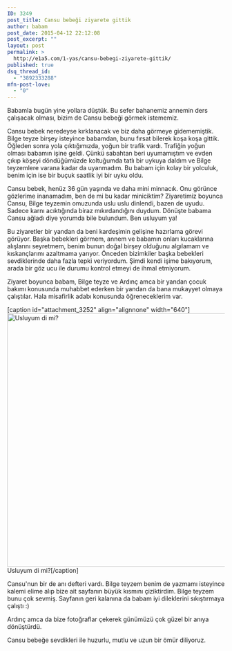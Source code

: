 ```yaml
---
ID: 3249
post_title: Cansu bebeği ziyarete gittik
author: babam
post_date: 2015-04-12 22:12:08
post_excerpt: ""
layout: post
permalink: >
  http://e1a5.com/1-yas/cansu-bebegi-ziyarete-gittik/
published: true
dsq_thread_id:
  - "3892333288"
mfn-post-love:
  - "0"
---
```

Babamla bugün yine yollara düştük. Bu sefer bahanemiz annemin ders çalışacak olması, bizim de Cansu bebeği görmek istememiz.

Cansu bebek neredeyse kırklanacak ve biz daha görmeye gidememiştik. Bilge teyze birşey isteyince babamdan, bunu fırsat bilerek koşa koşa gittik. Öğleden sonra yola çıktığımızda, yoğun bir trafik vardı. Trafiğin yoğun olması babamın işine geldi. Çünkü sabahtan beri uyumamıştım ve evden çıkıp köşeyi döndüğümüzde koltuğumda tatlı bir uykuya daldım ve Bilge teyzemlere varana kadar da uyanmadım. Bu babam için kolay bir yolculuk, benim için ise bir buçuk saatlik iyi bir uyku oldu.

Cansu bebek, henüz 36 gün yaşında ve daha mini minnacık. Onu görünce gözlerime inanamadım, ben de mi bu kadar miniciktim? Ziyaretimiz boyunca Cansu, Bilge teyzemin omuzunda uslu uslu dinlendi, bazen de uyudu. Sadece karnı acıktığında biraz mıkırdandığını duydum. Dönüşte babama Cansu ağladı diye yorumda bile bulundum. Ben usluyum ya!

Bu ziyaretler bir yandan da beni kardeşimin gelişine hazırlama görevi görüyor. Başka bebekleri görmem, annem ve babamın onları kucaklarına alışlarını seyretmem, benim bunun doğal birşey olduğunu algılamam ve kıskançlarımı azaltmama yarıyor. Önceden bizimkiler başka bebekleri sevdiklerinde daha fazla tepki veriyordum. Şimdi kendi işime bakıyorum, arada bir göz ucu ile durumu kontrol etmeyi de ihmal etmiyorum.

Ziyaret boyunca babam, Bilge teyze ve Ardınç amca bir yandan çocuk bakımı konusunda muhabbet ederken bir yandan da bana mukayyet olmaya çalıştılar. Hala misafirlik adabı konusunda öğreneceklerim var.

[caption id="attachment_3252" align="alignnone" width="640"]<a href="http://e1a5.com/wp-content/uploads/2015/04/usluyum_dimi.jpg"><img class="wp-image-3252 size-full" src="http://e1a5.com/wp-content/uploads/2015/04/usluyum_dimi.jpg" alt="Usluyum di mi?" width="640" height="586" /></a> Usluyum di mi?[/caption]

Cansu'nun bir de anı defteri vardı. Bilge teyzem benim de yazmamı isteyince kalemi elime alıp bize ait sayfanın büyük kısmını çiziktirdim. Bilge teyzem bunu çok sevmiş. Sayfanın geri kalanına da babam iyi dileklerini sıkıştırmaya çalıştı :)

Ardınç amca da bize fotoğraflar çekerek günümüzü çok güzel bir anıya dönüştürdü.

Cansu bebeğe sevdikleri ile huzurlu, mutlu ve uzun bir ömür diliyoruz.

&nbsp;